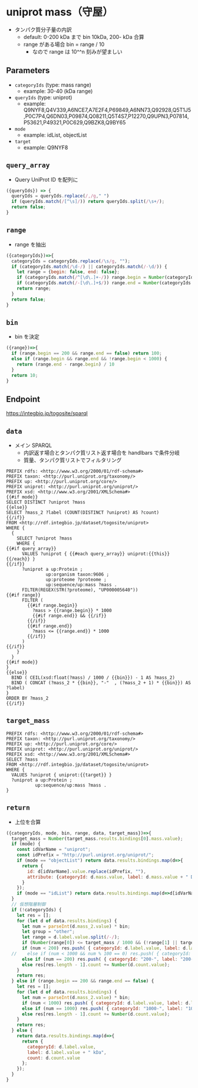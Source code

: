 # uniprot mass（守屋）

- タンパク質分子量の内訳
  - default: 0-200 kDa まで bin 10kDa, 200- kDa 合算
  - range がある場合 bin = range / 10
    - なので range は 10^^n 刻みが望ましい

## Parameters

* `categoryIds` (type: mass range)
  * example: 30-40 (kDa range)
* `queryIds` (type: uniprot)
  * example: Q9NYF8,Q4V339,A6NCE7,A7E2F4,P69849,A6NN73,Q92928,Q5T1J5,P0C7P4,Q6DN03,P09874,Q08211,Q5T4S7,P12270,Q9UPN3,P07814,P53621,P49321,P0C629,Q9BZK8,Q9BY65
* `mode`
  * example: idList, objectList
* `target`
  * example: Q9NYF8

## `query_array`
- Query UniProt ID を配列に
```javascript
({queryIds}) => {
  queryIds = queryIds.replace(/,/g," ")
  if (queryIds.match(/[^\s]/)) return queryIds.split(/\s+/);
  return false;
}
```

## `range`
- range を抽出
```javascript
({categoryIds})=>{
  categoryIds = categoryIds.replace(/\s/g, "");
  if (categoryIds.match(/\d-/) || categoryIds.match(/-\d/)) {
    let range = {begin: false, end: false};
    if (categoryIds.match(/^[\d\.]+-/)) range.begin = Number(categoryIds.match(/^([\d\.]+)-/)[1]);
    if (categoryIds.match(/-[\d\.]+$/)) range.end = Number(categoryIds.match(/-([\d\.]+)$/)[1]);
    return range;         
  }
  return false;
}
```

## `bin`
- bin を決定
```javascript
({range})=>{
  if (range.begin == 200 && range.end == false) return 100;
  else if (range.begin && range.end && !range.begin < 1000) {
    return (range.end - range.begin) / 10   
  }
  return 10;
}
```

## Endpoint
https://integbio.jp/togosite/sparql

## `data`
- メイン SPARQL
  - 内訳返す場合とタンパク質リスト返す場合を handlbars で条件分岐
  - 質量、タンパク質リストでフィルタリング
```sparql
PREFIX rdfs: <http://www.w3.org/2000/01/rdf-schema#>
PREFIX taxon: <http://purl.uniprot.org/taxonomy/>
PREFIX up: <http://purl.uniprot.org/core/>
PREFIX uniprot: <http://purl.uniprot.org/uniprot/>
PREFIX xsd: <http://www.w3.org/2001/XMLSchema#>
{{#if mode}}
SELECT DISTINCT ?uniprot ?mass
{{else}}          
SELECT ?mass_2 ?label (COUNT(DISTINCT ?uniprot) AS ?count)
{{/if}}
FROM <http://rdf.integbio.jp/dataset/togosite/uniprot>
WHERE {
  {
    SELECT ?uniprot ?mass
    WHERE {
{{#if query_array}}
      VALUES ?uniprot { {{#each query_array}} uniprot:{{this}} {{/each}} }
{{/if}}
      ?uniprot a up:Protein ;
               up:organism taxon:9606 ;
               up:proteome ?proteome ;
               up:sequence/up:mass ?mass .
      FILTER(REGEX(STR(?proteome), "UP000005640"))
{{#if range}}
      FILTER (
        {{#if range.begin}} 
          ?mass > {{range.begin}} * 1000 
          {{#if range.end}} && {{/if}}
        {{/if}}
        {{#if range.end}}
          ?mass <= {{range.end}} * 1000
        {{/if}}
      )
{{/if}}
    }
  }
{{#if mode}}
}
{{else}}
  BIND ( CEIL(xsd:float(?mass) / 1000 / {{bin}}) - 1 AS ?mass_2)
  BIND ( CONCAT (?mass_2 * {{bin}}, "-"  , (?mass_2 + 1) * {{bin}}) AS ?label)
}
ORDER BY ?mass_2
{{/if}}
```

## `target_mass`
```sparql
PREFIX rdfs: <http://www.w3.org/2000/01/rdf-schema#>
PREFIX taxon: <http://purl.uniprot.org/taxonomy/>
PREFIX up: <http://purl.uniprot.org/core/>
PREFIX uniprot: <http://purl.uniprot.org/uniprot/>
PREFIX xsd: <http://www.w3.org/2001/XMLSchema#> 
SELECT ?mass
FROM <http://rdf.integbio.jp/dataset/togosite/uniprot>
WHERE {
  VALUES ?uniprot { uniprot:{{target}} }
  ?uniprot a up:Protein ;
           up:sequence/up:mass ?mass .
}
```

## `return`
- 上位を合算
```javascript
({categoryIds, mode, bin, range, data, target_mass})=>{
  target_mass = Number(target_mass.results.bindings[0].mass.value);
  if (mode) {
    const idVarName = "uniprot";
    const idPrefix = "http://purl.uniprot.org/uniprot/";
    if (mode == "objectList") return data.results.bindings.map(d=>{
      return {
        id: d[idVarName].value.replace(idPrefix, ""),
        attribute: {categoryId: d.mass.value, label: d.mass.value + " Da"}
      }
    });
    if (mode == "idList") return data.results.bindings.map(d=>d[idVarName].value.replace(idPrefix, ""));
  }
  // 仮想階層制御
  if (!categoryIds) {
    let res = [];
    for (let d of data.results.bindings) {
      let num = parseInt(d.mass_2.value) * bin;
      let group = "other";
      let range = d.label.value.split(/-/);
      if (Number(range[0]) <= target_mass / 1000 && (!range[1] || target_mass / 1000 <= Number(range[1]))) group = "target";
      if (num < 200) res.push( { categoryId: d.label.value, label: d.label.value + " kDa", count: Number(d.count.value), hasChild: true, group: group} );
  //    else if (num < 1000 && num % 100 == 0) res.push( { categoryId: num + "-" + (num + 100), label: num + "-" + (num + 100) + " kDa", count: Number(d.count.value)} );
      else if (num == 200) res.push( { categoryId: "200-", label: "200- kDa", count: Number(d.count.value), hasChild: true, group: group} );
      else res[res.length - 1].count += Number(d.count.value);
    }
    return res;
  } else if (range.begin == 200 && range.end == false) {
    let res = [];
    for (let d of data.results.bindings) {
      let num = parseInt(d.mass_2.value) * bin;
      if (num < 1000) res.push( { categoryId: d.label.value, label: d.label.value + " kDa", count: Number(d.count.value)} );
      else if (num == 1000) res.push( { categoryId: "1000-", label: "1000- kDa", count: Number(d.count.value)} );
      else res[res.length - 1].count += Number(d.count.value);
    }
    return res;
  } else {
    return data.results.bindings.map(d=>{
      return {
        categoryId: d.label.value, 
        label: d.label.value + " kDa",
        count: d.count.value
      };
    });
  }
}
```